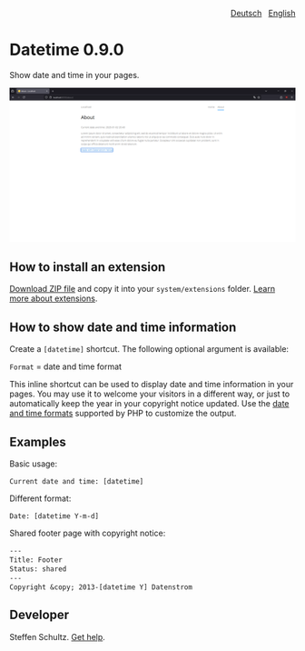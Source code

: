 <p align="right"><a href="README-de.md">Deutsch</a> &nbsp; <a href="README.md">English</a></p>

# Datetime 0.9.0

Show date and time in your pages.

<p align="center"><img src="SCREENSHOT.png" alt="Screenshot"></p>

## How to install an extension

[Download ZIP file](https://github.com/schulle4u/yellow-datetime/archive/refs/heads/main.zip) and copy it into your `system/extensions` folder. [Learn more about extensions](https://github.com/annaesvensson/yellow-update).

## How to show date and time information

Create a `[datetime]` shortcut. The following optional argument is available: 

`Format` = date and time format  

This inline shortcut can be used to display date and time information in your pages.  You may use it to welcome your visitors in a different way, or just to automatically keep the year in your copyright notice updated. Use the [date and time formats](https://www.php.net/manual/en/datetime.formats.php) supported by PHP to customize the output.

## Examples

Basic usage: 

    Current date and time: [datetime]

Different format:

    Date: [datetime Y-m-d]

Shared footer page with copyright notice: 

```
---
Title: Footer
Status: shared
--- 
Copyright &copy; 2013-[datetime Y] Datenstrom
```

## Developer

Steffen Schultz. [Get help](https://datenstrom.se/yellow/help/).
